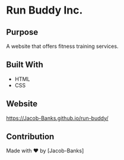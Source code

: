 # Run Buddy Inc.

## Purpose

A website that offers fitness training services.

## Built With

- HTML
- CSS

## Website

https://Jacob-Banks.github.io/run-buddy/

## Contribution

Made with ❤️ by [Jacob-Banks]
